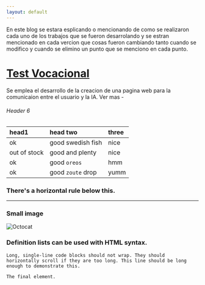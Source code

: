 ```yaml
---
layout: default
---
```


En este blog se estara esplicando o mencionando de como se realizaron cada uno de los trabajos que se fueron desarrolando y se estran mencionado en cada vercion que cosas fueron cambiando tanto cuando se modifico y cuando se elimino un punto que se menciono en cada punto.

# [Test Vocacional](./test-vocacional.html)

Se emplea el desarrollo de la creacion de una pagina web para la comunicaion entre el usuario y la IA. Ver mas - 




###### Header 6

| head1        | head two          | three |
|:-------------|:------------------|:------|
| ok           | good swedish fish | nice  |
| out of stock | good and plenty   | nice  |
| ok           | good `oreos`      | hmm   |
| ok           | good `zoute` drop | yumm  |

### There's a horizontal rule below this.

* * *


### Small image

![Octocat](https://github.githubassets.com/images/icons/emoji/octocat.png)


### Definition lists can be used with HTML syntax.

<!--<dl>
<dt>Name</dt>
<dd>Godzilla</dd>
<dt>Born</dt>
<dd>1952</dd>
<dt>Birthplace</dt>
<dd>Japan</dd>
<dt>Color</dt>
<dd>Green</dd>
</dl>-->

```
Long, single-line code blocks should not wrap. They should horizontally scroll if they are too long. This line should be long enough to demonstrate this.
```

```
The final element.
```
